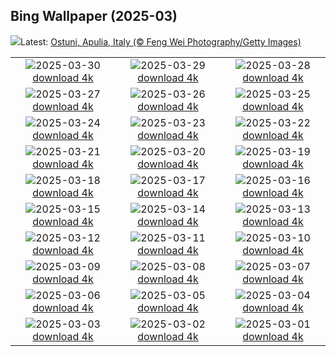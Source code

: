 ## Bing Wallpaper (2025-03)
![](https://www.bing.com/th?id=OHR.ItalyOstuni_EN-GB1857300472_UHD.jpg&w=1000)Latest: [Ostuni, Apulia, Italy (© Feng Wei Photography/Getty Images)](https://www.bing.com/th?id=OHR.ItalyOstuni_EN-GB1857300472_UHD.jpg)

|      |      |      |
| :----: | :----: | :----: |
|![](https://www.bing.com/th?id=OHR.CarrizoBloom_EN-GB8154155837_UHD.jpg&pid=hp&w=384&h=216&rs=1&c=4)2025-03-30 [download 4k](https://www.bing.com/th?id=OHR.CarrizoBloom_EN-GB8154155837_UHD.jpg)|![](https://www.bing.com/th?id=OHR.NestingMonarch_EN-GB8009331215_UHD.jpg&pid=hp&w=384&h=216&rs=1&c=4)2025-03-29 [download 4k](https://www.bing.com/th?id=OHR.NestingMonarch_EN-GB8009331215_UHD.jpg)|![](https://www.bing.com/th?id=OHR.OdeonAthens_EN-GB5028449189_UHD.jpg&pid=hp&w=384&h=216&rs=1&c=4)2025-03-28 [download 4k](https://www.bing.com/th?id=OHR.OdeonAthens_EN-GB5028449189_UHD.jpg)|
|![](https://www.bing.com/th?id=OHR.CrystalManatee_EN-GB4829470738_UHD.jpg&pid=hp&w=384&h=216&rs=1&c=4)2025-03-27 [download 4k](https://www.bing.com/th?id=OHR.CrystalManatee_EN-GB4829470738_UHD.jpg)|![](https://www.bing.com/th?id=OHR.HobbitHole_EN-GB4657800200_UHD.jpg&pid=hp&w=384&h=216&rs=1&c=4)2025-03-26 [download 4k](https://www.bing.com/th?id=OHR.HobbitHole_EN-GB4657800200_UHD.jpg)|![](https://www.bing.com/th?id=OHR.SydneyHarbour_EN-GB4487505878_UHD.jpg&pid=hp&w=384&h=216&rs=1&c=4)2025-03-25 [download 4k](https://www.bing.com/th?id=OHR.SydneyHarbour_EN-GB4487505878_UHD.jpg)|
|![](https://www.bing.com/th?id=OHR.NebraskaStorm_EN-GB4330008569_UHD.jpg&pid=hp&w=384&h=216&rs=1&c=4)2025-03-24 [download 4k](https://www.bing.com/th?id=OHR.NebraskaStorm_EN-GB4330008569_UHD.jpg)|![](https://www.bing.com/th?id=OHR.CenoteLilies_EN-GB4191838307_UHD.jpg&pid=hp&w=384&h=216&rs=1&c=4)2025-03-23 [download 4k](https://www.bing.com/th?id=OHR.CenoteLilies_EN-GB4191838307_UHD.jpg)|![](https://www.bing.com/th?id=OHR.DanumValley_EN-GB4005789284_UHD.jpg&pid=hp&w=384&h=216&rs=1&c=4)2025-03-22 [download 4k](https://www.bing.com/th?id=OHR.DanumValley_EN-GB4005789284_UHD.jpg)|
|![](https://www.bing.com/th?id=OHR.SpringDaffodils_EN-GB3144315096_UHD.jpg&pid=hp&w=384&h=216&rs=1&c=4)2025-03-21 [download 4k](https://www.bing.com/th?id=OHR.SpringDaffodils_EN-GB3144315096_UHD.jpg)|![](https://www.bing.com/th?id=OHR.BlackHeron_EN-GB3002716071_UHD.jpg&pid=hp&w=384&h=216&rs=1&c=4)2025-03-20 [download 4k](https://www.bing.com/th?id=OHR.BlackHeron_EN-GB3002716071_UHD.jpg)|![](https://www.bing.com/th?id=OHR.SedonaSpring_EN-GB2852810114_UHD.jpg&pid=hp&w=384&h=216&rs=1&c=4)2025-03-19 [download 4k](https://www.bing.com/th?id=OHR.SedonaSpring_EN-GB2852810114_UHD.jpg)|
|![](https://www.bing.com/th?id=OHR.BeckettBridge_EN-GB2641883580_UHD.jpg&pid=hp&w=384&h=216&rs=1&c=4)2025-03-18 [download 4k](https://www.bing.com/th?id=OHR.BeckettBridge_EN-GB2641883580_UHD.jpg)|![](https://www.bing.com/th?id=OHR.PandaSnow_EN-GB2411862375_UHD.jpg&pid=hp&w=384&h=216&rs=1&c=4)2025-03-17 [download 4k](https://www.bing.com/th?id=OHR.PandaSnow_EN-GB2411862375_UHD.jpg)|![](https://www.bing.com/th?id=OHR.ForumRomanum_EN-GB3747926761_UHD.jpg&pid=hp&w=384&h=216&rs=1&c=4)2025-03-16 [download 4k](https://www.bing.com/th?id=OHR.ForumRomanum_EN-GB3747926761_UHD.jpg)|
|![](https://www.bing.com/th?id=OHR.BasqueDolmen_EN-GB2189832080_UHD.jpg&pid=hp&w=384&h=216&rs=1&c=4)2025-03-15 [download 4k](https://www.bing.com/th?id=OHR.BasqueDolmen_EN-GB2189832080_UHD.jpg)|![](https://www.bing.com/th?id=OHR.HoliColors_EN-GB1907650380_UHD.jpg&pid=hp&w=384&h=216&rs=1&c=4)2025-03-14 [download 4k](https://www.bing.com/th?id=OHR.HoliColors_EN-GB1907650380_UHD.jpg)|![](https://www.bing.com/th?id=OHR.ChateauLoire_EN-GB1678598719_UHD.jpg&pid=hp&w=384&h=216&rs=1&c=4)2025-03-13 [download 4k](https://www.bing.com/th?id=OHR.ChateauLoire_EN-GB1678598719_UHD.jpg)|
|![](https://www.bing.com/th?id=OHR.NusaPenida_EN-GB1392461130_UHD.jpg&pid=hp&w=384&h=216&rs=1&c=4)2025-03-12 [download 4k](https://www.bing.com/th?id=OHR.NusaPenida_EN-GB1392461130_UHD.jpg)|![](https://www.bing.com/th?id=OHR.NappingLion_EN-GB1135783379_UHD.jpg&pid=hp&w=384&h=216&rs=1&c=4)2025-03-11 [download 4k](https://www.bing.com/th?id=OHR.NappingLion_EN-GB1135783379_UHD.jpg)|![](https://www.bing.com/th?id=OHR.ShardLondon2025_EN-GB0574444826_UHD.jpg&pid=hp&w=384&h=216&rs=1&c=4)2025-03-10 [download 4k](https://www.bing.com/th?id=OHR.ShardLondon2025_EN-GB0574444826_UHD.jpg)|
|![](https://www.bing.com/th?id=OHR.FearlessWomen_EN-GB0884411482_UHD.jpg&pid=hp&w=384&h=216&rs=1&c=4)2025-03-09 [download 4k](https://www.bing.com/th?id=OHR.FearlessWomen_EN-GB0884411482_UHD.jpg)|![](https://www.bing.com/th?id=OHR.PlumBlossom_EN-GB0729185335_UHD.jpg&pid=hp&w=384&h=216&rs=1&c=4)2025-03-08 [download 4k](https://www.bing.com/th?id=OHR.PlumBlossom_EN-GB0729185335_UHD.jpg)|![](https://www.bing.com/th?id=OHR.NevadaBigHorns_EN-GB3106290583_UHD.jpg&pid=hp&w=384&h=216&rs=1&c=4)2025-03-07 [download 4k](https://www.bing.com/th?id=OHR.NevadaBigHorns_EN-GB3106290583_UHD.jpg)|
|![](https://www.bing.com/th?id=OHR.SuratThani_EN-GB2942049458_UHD.jpg&pid=hp&w=384&h=216&rs=1&c=4)2025-03-06 [download 4k](https://www.bing.com/th?id=OHR.SuratThani_EN-GB2942049458_UHD.jpg)|![](https://www.bing.com/th?id=OHR.MardiGrasJackson_EN-GB2810612583_UHD.jpg&pid=hp&w=384&h=216&rs=1&c=4)2025-03-05 [download 4k](https://www.bing.com/th?id=OHR.MardiGrasJackson_EN-GB2810612583_UHD.jpg)|![](https://www.bing.com/th?id=OHR.HornbillPair_EN-GB2589125332_UHD.jpg&pid=hp&w=384&h=216&rs=1&c=4)2025-03-04 [download 4k](https://www.bing.com/th?id=OHR.HornbillPair_EN-GB2589125332_UHD.jpg)|
|![](https://www.bing.com/th?id=OHR.EucalyptusForest_EN-GB2410685823_UHD.jpg&pid=hp&w=384&h=216&rs=1&c=4)2025-03-03 [download 4k](https://www.bing.com/th?id=OHR.EucalyptusForest_EN-GB2410685823_UHD.jpg)|![](https://www.bing.com/th?id=OHR.DavidsCathedralGB_EN-GB8444575423_UHD.jpg&pid=hp&w=384&h=216&rs=1&c=4)2025-03-02 [download 4k](https://www.bing.com/th?id=OHR.DavidsCathedralGB_EN-GB8444575423_UHD.jpg)|![](https://www.bing.com/th?id=OHR.BhutanMonastery_EN-GB2130473204_UHD.jpg&pid=hp&w=384&h=216&rs=1&c=4)2025-03-01 [download 4k](https://www.bing.com/th?id=OHR.BhutanMonastery_EN-GB2130473204_UHD.jpg)|
